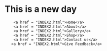 <!DOCTYPE html>
<html>
<head>
    <head>
        <title> PILGRIM </title>
        <link href="styles2.css" rel="stylesheet" type="text/css">
</head>
<body>
    <h1>This is a new day</h1>

        <a href = "INDEX2.html">Home</a>
        <a href = "INDEX2.html">About</a>
        <a href = "INDEX2.html">Gallery</a>
        <a href = "INDEX2.html">Shop</a>
        <a href = "INDEX2.html">Contact us</a>
       <a href = "INDEX2.html">Give Feedback</a>
        
</body>
        </head>
